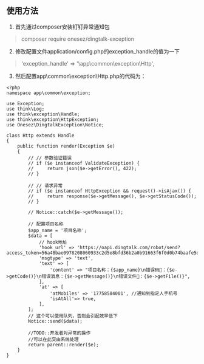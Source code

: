 
## 使用方法
1. 首先通过composer安装钉钉异常通知包
>composer require onesez/dingtalk-exception

2. 修改配置文件application/config.php的exception_handle的值为一下
>'exception_handle'       => '\\app\\common\\exception\\Http',

3. 然后配置app\common\exception\Http.php的代码为：
```
<?php
namespace app\common\exception;

use Exception;
use think\Log;
use think\exception\Handle;
use think\exception\HttpException;
use Onesez\DingtalkException\Notice;

class Http extends Handle
{
    public function render(Exception $e)
    {
        // // 参数验证错误
        // if ($e instanceof ValidateException) {
        //     return json($e->getError(), 422);
        // }

        // // 请求异常
        // if ($e instanceof HttpException && request()->isAjax()) {
        //     return response($e->getMessage(), $e->getStatusCode());
        // }

        // Notice::catch($e->getMessage());

        // 配置项目名称
        $app_name = '项目名称';
        $data = [
            // hook地址
            'hook_url' => 'https://oapi.dingtalk.com/robot/send?access_token=56a48bae0978208060933c2d5e8bfd36b2a0b91663f6f0d0b74baafe5d5d8ec1',
            'msgtype' => 'text',
            'text' => [
                'content' => "项目名称：{$app_name}\n错误码：{$e->getCode()}\n错误消息：{$e->getMessage()}\n错误文件：{$e->getFile()}",
            ],
            'at' => [
                'atMobiles' => '17758584001', //通知到指定人手机号
                'isAtAll'=> true,
            ],
        ];
        // 这个可以使用队列，否则会引起效率低下
        Notice::send($data);
        
        //TODO::开发者对异常的操作
        //可以在此交由系统处理
        return parent::render($e);
    }
}

```